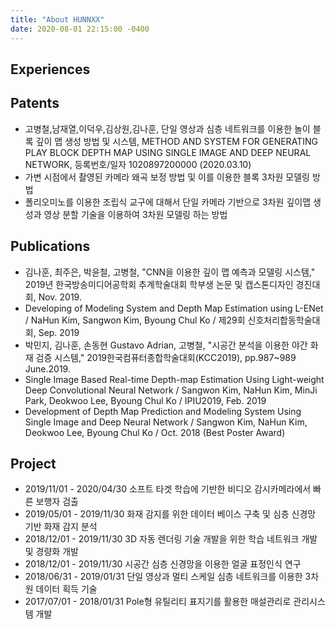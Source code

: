 ```yaml
---
title: "About HUNNXX"
date: 2020-08-01 22:15:00 -0400
---
```


## Experiences


## Patents
- 고병철,남재열,이덕우,김상원,김나훈, 단일 영상과 심층 네트워크를 이용한 놀이 블록 깊이 맵 생성 방법 및 시스템, METHOD AND SYSTEM FOR GENERATING PLAY BLOCK DEPTH MAP USING SINGLE IMAGE AND DEEP NEURAL NETWORK, 등록번호/일자 1020897200000 (2020.03.10)   
- 가변 시점에서 촬영된 카메라 왜곡 보정 방법 및 이를 이용한 블록 3차원 모델링 방법   
- 폴리오미노를 이용한 조립식 교구에 대해서 단일 카메라 기반으로 3차원 깊이맵 생성과 영상 분할 기술을 이용하여 3차원 모델링 하는 방법   

## Publications
- 김나훈, 최주은, 박윤철, 고병철, "CNN을 이용한 깊이 맵 예측과 모델링 시스템," 2019년 한국방송미디어공학회 추계학술대회 학부생 논문 및 캡스톤디자인 경진대회, Nov. 2019.
- Developing of Modeling System and Depth Map Estimation using L-ENet / NaHun Kim, Sangwon Kim, Byoung Chul Ko / 제29회 신호처리합동학술대회, Sep. 2019
- 박민지, 김나훈, 손동현 Gustavo Adrian, 고병철, "시공간 분석을 이용한 야간 화재 검증 시스템," 2019한국컴퓨터종합학술대회(KCC2019), pp.987~989 June.2019.
- Single Image Based Real-time Depth-map Estimation Using Light-weight Deep Convolutional Neural Network / Sangwon Kim, NaHun Kim, MinJi Park, Deokwoo Lee, Byoung Chul Ko / IPIU2019, Feb. 2019
- Development of Depth Map Prediction and Modeling System Using Single Image and Deep Neural Network / Sangwon Kim, NaHun Kim, Deokwoo Lee, Byoung Chul Ko / Oct. 2018 (Best Poster Award)

## Project
- 2019/11/01 - 2020/04/30 소프트 타겟 학습에 기반한 비디오 감시카메라에서 빠른 보행자 검출
- 2019/05/01 - 2019/11/30 화재 감지를 위한 데이터 베이스 구축 및 심층 신경망 기반 화재 감지 분석
- 2018/12/01 - 2019/11/30 3D 자동 렌더링 기술 개발을 위한 학습 네트워크 개발 및 경량화 개발
- 2018/12/01 - 2019/11/30 시공간 심층 신경망을 이용한 얼굴 표정인식 연구
- 2018/06/31 - 2019/01/31 단일 영상과 멀티 스케일 심층 네트워크를 이용한 3차원 데이터 획득 기술
- 2017/07/01 - 2018/01/31 Pole형 유틸리티 표지기를 활용한 매설관리로 관리시스템 개발
